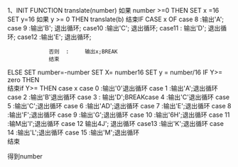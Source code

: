 1、INIT FUNCTION translate(number)
   如果 number >=0 
       THEN
       SET x =16
       SET y=16
       如果 y >= 0
       THEN
       translate(b)
       结束IF
       CASE x OF
                case 8      :输出'A';
                case 9    :输出'B';
                退出循环;
                case10     :输出'C';
                退出循环;
                case11    : 输出'D';
                退出循环;
                case12     :输出'E';
               退出循环;
                
                 否则  :     输出x;BREAK    
                 结束
   ELSE
       SET number=-number
       SET X= number16
       SET y = number/16
       IF Y>= zero THEN   
       结束if
         Y>= THEN
case x 
case  0 :输出'0'退出循环
case  1 :输出'A';退出循环
case  2 :输出'B'退出循环
 case  3 :
输出'D';BREAKcase  4  :输出'C'退出循环
 case 5 :输出'C';退出循环
case 6 :输出'AD';退出循环
case 7   :输出'E';退出循环
case 8 :输出'F';退出循环
case 9  :输出'G';退出循环
case 10 :输出'6H';退出循环
case 11 :输M出'I';退出循环
case 12 输出4J'; 退出循环
case13  :输出'K';退出循环
 case 14  :输出'L';退出循环
 case 15   :输出'M';退出循环    
           结束

 得到number